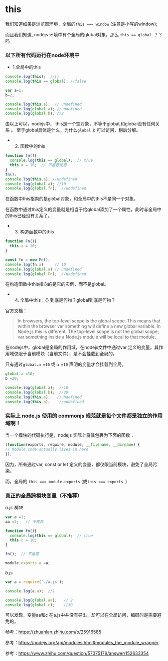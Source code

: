 # this

我们知道如果是浏览器环境，全局的`this === window` (注意是小写的window);

而且我们知道, nodejs 环境中有个全局的global对象，那么 `this == global `？？吗

### 以下所有代码运行在node环境中

- 1.全局中的this

```js
console.log(this);  //{}
console.log(this == global); //false

var a=1;
b=2;

console.log(this.a);  // undefined
console.log(global.a); //undefined
console.log(global.b); //2


```

由以上可以，nodejs中， this是一个空对象，不等于global,和global没有任何关系 。
至于global具体是什么，为什么`global.b` 可以访问，稍后分解。

- 2. 函数中的this

```js
function fn(){
  console.log(this == global);  // true
  this.a = 10;  // 不推荐使用
}
fn();
console.log(this.a); //undefined
console.log(global.a); //10
console.log(global.fn);  //undefined

```

在函数中this指向的是global对象，和全局中的this不是同一个对象。

在函数中通过this定义的变量就是相当于给global添加了一个属性，此时与全局中的this已经没有关系了。

- 3. 构造函数中的this

```js
function Fn(){
  this.a = 10;
}

const fn = new Fn();
console.log(fn.a)     // 10
console.log(global.a) // undefined
console.log(global.Fn);  //undefined

```
在构造函数中this指向的是它的实例，而不是global。


- 4. 全局中this：{} 到底是何物？global到底是何物？



官方文档：

>In browsers, the top-level scope is the global scope. This means that within the browser var something will define a new global variable. In Node.js this is different. The top-level scope is not the global scope; var something inside a Node.js module will be local to that module.

在nodejs中，global是全局的作用域，在nodejs文件中通过var 定义的变量，其作用域仅限于当前模块（当前文件），是不会挂载到全局的。

只有通过`global.a =10`  或 `a =10` 声明的变量才会挂载到全局。

```js
global.a =10;
b =20;

console.log(global.a);  //10
console.log(global.b);  //20
console.log(this.a);   //undefined
console.log(this.b);    //undefined

```


### 实际上 node.js 使用的 commonjs 规范就是每个文件都是独立的作用域啊！

当一个模块的代码执行是，nodejs 实际上将其包裹为下面的函数：

```js
(function(exports, require, module, __filename, __dirname) {
// Module code actually lives in here
});
```
因为，所有通过var, const or let 定义的变量，都仅限当前模块，避免了全局污染。

而，全局的 `this === module.exports`  (或`this === exports `)



### 真正的全局跨模块变量（不推荐）

_a.js 模块_

```js
var a =1;
aa =2;   // 不推荐

function fn(){
  console.log(this == global);  // true
  this.c = 10;  
}

fn();  // 不推荐

module.exports.a =a;

```


_b.js_

```js
var a = require('./a.js');

console.log(a.a);  //1

console.log(global.aa);   // 2
console.log(global.c);    //10
```

可以发现，变量aa和c 在a.js中并没有导出，却可以在全局访问，编码时是需要避免的。



参考：https://zhuanlan.zhihu.com/p/25916585

参考：https://nodejs.org/api/modules.html#modules_the_module_wrapper

参考：https://www.zhihu.com/question/57375179/answer/152633354




